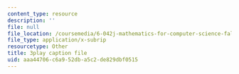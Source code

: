 ```yaml
---
content_type: resource
description: ''
file: null
file_location: /coursemedia/6-042j-mathematics-for-computer-science-fall-2010/aaa44706c6a952dba5c2de829dbf0515_oI9fMUqgfxY.vtt
file_type: application/x-subrip
resourcetype: Other
title: 3play caption file
uid: aaa44706-c6a9-52db-a5c2-de829dbf0515
---
```

